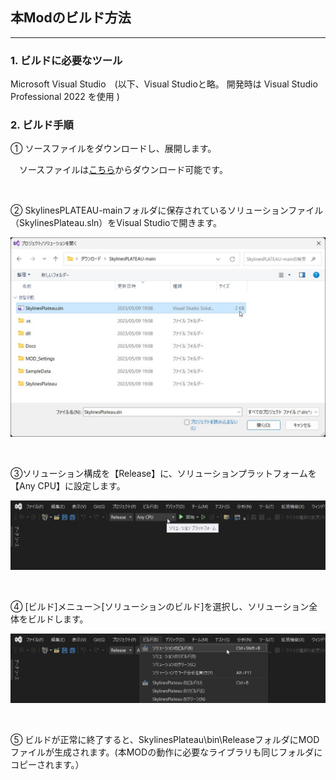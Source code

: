 ## 本Modのビルド方法

-------

### 1. ビルドに必要なツール

Microsoft Visual Studio　(以下、Visual Studioと略。 開発時は Visual Studio Professional 2022 を使用 )

### 2. ビルド手順

① ソースファイルをダウンロードし、展開します。

&emsp;ソースファイルは[こちら](https://****)からダウンロード可能です。

<br>

② SkylinesPLATEAU-mainフォルダに保存されているソリューションファイル（SkylinesPlateau.sln）をVisual Studioで開きます。

![](../resources/userMan/2024-01-29_22h14_18.jpg)

<br>

③ソリューション構成を【Release】に、ソリューションプラットフォームを【Any CPU】に設定します。

![](../resources/userMan/2024-01-29_22h15_28.jpg)

<br>

④ [ビルド]メニュー＞[ソリューションのビルド]を選択し、ソリューション全体をビルドします。

![](../resources/userMan/2024-01-29_22h15_38.jpg)

<br>

⑤ ビルドが正常に終了すると、SkylinesPlateau\bin\\ReleaseフォルダにMODファイルが生成されます。(本MODの動作に必要なライブラリも同じフォルダにコピーされます。）